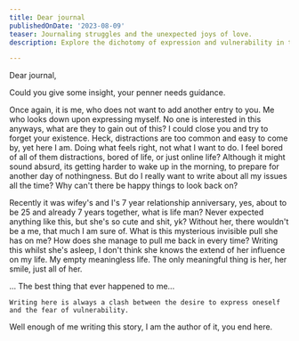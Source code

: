 ```yaml
---
title: Dear journal
publishedOnDate: '2023-08-09'
teaser: Journaling struggles and the unexpected joys of love.
description: Explore the dichotomy of expression and vulnerability in the author's introspective journey, peppered with reflections on love's enduring influence.

---
```


Dear journal,

Could you give some insight, your penner needs guidance.

Once again, it is me, who does not want to add another entry to you.
Me who looks down upon expressing myself. No one is interested in this anyways, what are they to gain out of this?
I could close you and try to forget your existence.
Heck, distractions are too common and easy to come by, yet here I am.
Doing what feels right, not what I want to do.
I feel bored of all of them distractions, bored of life, or just online life? Although it might sound absurd, its getting harder to wake up in the morning, to prepare for another day of nothingness.
But do I really want to write about all my issues all the time? Why can't there be happy things to look back on?

Recently it was wifey's and I's 7 year relationship anniversary, yes, about to be 25 and already 7 years together, what is life man?
Never expected anything like this, but she's so cute and shit, yk? Without her, there wouldn't be a me, that much I am sure of.
What is this mysterious invisible pull she has on me? How does she manage to pull me back in every time?
Writing this whilst she's asleep, I don't think she knows the extend of her influence on my life.
My empty meaningless life. The only meaningful thing is her, her smile, just all of her.

... The best thing that ever happened to me...

```text
Writing here is always a clash between the desire to express oneself and the fear of vulnerability.
```

Well enough of me writing this story, I am the author of it, you end here.
